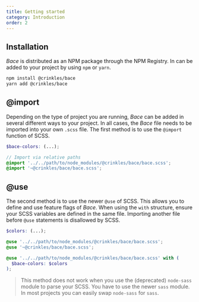 ```yaml
---
title: Getting started
category: Introduction
order: 2
---
```


## Installation

_Bace_ is distributed as an NPM package through the NPM Registry. In can be added to your project by using `npm` or `yarn`.

```bash
npm install @crinkles/bace
yarn add @crinkles/bace
```

## @import

Depending on the type of project you are running, _Bace_ can be added in several different ways to your project. In all cases, the _Bace_ file needs to be imported into your own `.scss` file. The first method is to use the `@import` function of SCSS.

```scss
$bace-colors: (...);

// Import via relative paths
@import '../../path/to/node_modules/@crinkles/bace/bace.scss';
@import '~@crinkles/bace/bace.scss';
```

## @use

The second method is to use the newer `@use` of SCSS. This allows you to define and use feature flags of _Bace_. When using the `with` structure, ensure your SCSS variables are defined in the same file. Importing another file before `@use` statements is disallowed by SCSS.

```scss
$colors: (...);

@use '../../path/to/node_modules/@crinkles/bace/bace.scss';
@use '~@crinkles/bace/bace.scss';

@use '../../path/to/node_modules/@crinkles/bace/bace.scss' with (
  $bace-colors: $colors
);
```

> This method does not work when you use the (deprecated) `node-sass` module to parse your SCSS. You have to use the newer `sass` module. In most projects you can easily swap `node-sass` for `sass`.
